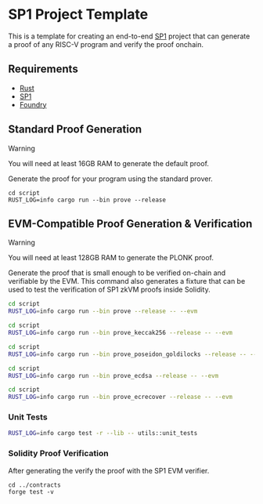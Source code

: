 # SP1 Project Template

This is a template for creating an end-to-end [SP1](https://github.com/succinctlabs/sp1) project 
that can generate a proof of any RISC-V program and verify the proof onchain.

## Requirements

- [Rust](https://rustup.rs/)
- [SP1](https://succinctlabs.github.io/sp1/getting-started/install.html)
- [Foundry](https://book.getfoundry.sh/getting-started/installation)

## Standard Proof Generation

> [!WARNING]
> You will need at least 16GB RAM to generate the default proof.

Generate the proof for your program using the standard prover.

```
cd script
RUST_LOG=info cargo run --bin prove --release
```

## EVM-Compatible Proof Generation & Verification

> [!WARNING]
> You will need at least 128GB RAM to generate the PLONK proof.

Generate the proof that is small enough to be verified on-chain and verifiable by the EVM. This command also generates a fixture that can be used to test the verification of SP1 zkVM proofs inside Solidity.

```sh
cd script
RUST_LOG=info cargo run --bin prove --release -- --evm
```

```sh
cd script
RUST_LOG=info cargo run --bin prove_keccak256 --release -- --evm
```

```sh
cd script
RUST_LOG=info cargo run --bin prove_poseidon_goldilocks --release -- --evm
```

```sh
cd script
RUST_LOG=info cargo run --bin prove_ecdsa --release -- --evm
```

```sh
cd script
RUST_LOG=info cargo run --bin prove_ecrecover --release -- --evm
```

### Unit Tests

```sh
RUST_LOG=info cargo test -r --lib -- utils::unit_tests
```

### Solidity Proof Verification

After generating the verify the proof with the SP1 EVM verifier.

```
cd ../contracts
forge test -v
```

